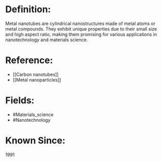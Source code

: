 

# Definition:
Metal nanotubes are cylindrical nanostructures made of metal atoms or metal compounds. They exhibit unique properties due to their small size and high aspect ratio, making them promising for various applications in nanotechnology and materials science.

# Reference:
- [[Carbon nanotubes]]
- [[Metal nanoparticles]]

# Fields: 
- #Materials_science
- #Nanotechnology

# Known Since:
1991

